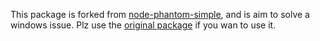 This package is forked from [node-phantom-simple](https://www.npmjs.com/package/node-phantom-simple), and is aim to solve a windows issue. Plz use the [original package](https://github.com/baudehlo/node-phantom-simple) if you wan to use it.
